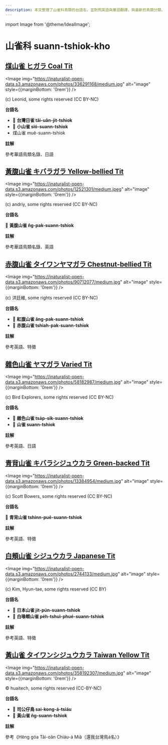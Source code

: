 ```yaml
---
description: 本文整理了山雀科鳥類的台語名，並對照英語與華語翻譯，與最新的鳥類分類，期待能夠供未來的台語鳥類圖鑑當作參考
---
```


import Image from '@theme/IdealImage';

# 山雀科 suann-tshiok-kho

## [煤山雀 ヒガラ Coal Tit](https://ebird.org/species/coatit2)

<Image img="https://inaturalist-open-data.s3.amazonaws.com/photos/336291168/medium.jpg" alt="image" style={{marginBottom: '0rem'}} />

<div className="image-caption">
(c) Leonid, some rights reserved (CC BY-NC)
</div>

**台語名**

- 🎯 **台灣日雀 tâi-uân-ji̍t-tshiok**
- 🎯 **小山雀 sió-suann-tshiok**
- 煤山雀 muê-suann-tshiok

**註解**

參考華語鳥類名錄、日語

## [黃腹山雀 キバラガラ Yellow-bellied Tit](https://ebird.org/species/yebtit4)

<Image img="https://inaturalist-open-data.s3.amazonaws.com/photos/12521301/medium.jpeg" alt="image" style={{marginBottom: '0rem'}} />

<div className="image-caption">
(c) andriy, some rights reserved (CC BY-NC)
</div>

**台語名**

🎯 **黃腹山雀 n̂g-pak-suann-tshiok**

**註解**

參考華語鳥類名錄、英語

## [赤腹山雀 タイワンヤマガラ Chestnut-bellied Tit](https://ebird.org/species/vartit3)

<Image img="https://inaturalist-open-data.s3.amazonaws.com/photos/90712077/medium.jpg" alt="image" style={{marginBottom: '0rem'}} />

<div className="image-caption">
(c) 洪廷維, some rights reserved (CC BY-NC)
</div>

**台語名**

- 🎯 **紅腹山雀 âng-pak-suann-tshiok**
- 🎯 **赤腹山雀 tshiah-pak-suann-tshiok**

**註解**

參考英語、特徵

## [雜色山雀 ヤマガラ Varied Tit](https://ebird.org/species/vartit1)

<Image img="https://inaturalist-open-data.s3.amazonaws.com/photos/58182987/medium.jpg" alt="image" style={{marginBottom: '0rem'}} />

<div className="image-caption">
(c) Bird Explorers, some rights reserved (CC BY-NC)
</div>

**台語名**

- 🎯 **雜色山雀 tsa̍p-sik-suann-tshiok**
- 🎯 **山雀 suann-tshiok**

**註解**

參考英語、日語

## [青背山雀 キバラシジュウカラ Green-backed Tit](https://ebird.org/species/grbtit1)

<Image img="https://inaturalist-open-data.s3.amazonaws.com/photos/13384954/medium.jpg" alt="image" style={{marginBottom: '0rem'}} />

<div className="image-caption">
(c) Scott Bowers, some rights reserved (CC BY-NC)
</div>

**台語名**

🎯 **青背山雀 tshinn-puē-suann-tshiok**

**註解**

參考英語、特徵

## [白頰山雀 シジュウカラ Japanese Tit](https://ebird.org/species/gretit4)

<Image img="https://inaturalist-open-data.s3.amazonaws.com/photos/2744133/medium.jpg" alt="image" style={{marginBottom: '0rem'}} />

<div className="image-caption">
(c) Kim, Hyun-tae, some rights reserved (CC BY)
</div>

**台語名**

- 🎯 **日本山雀 ji̍t-pún-suann-tshiok**
- 🎯 **白喙䫌山雀 pe̍h-tshuì-phué-suann-tshiok**

**註解**

參考英語、特徵

## [黃山雀 タイワンシジュウカラ Taiwan Yellow Tit](https://ebird.org/species/yeltit2)

<Image img="https://inaturalist-open-data.s3.amazonaws.com/photos/358192307/medium.jpg" alt="image" style={{marginBottom: '0rem'}} />

<div className="image-caption">
© huaitech, some rights reserved (CC-BY-NC)
</div>

**台語名**

- 🎯 **司公仔鳥 sai-kong-á-tsiáu**
- 🎯 **黃山雀 n̂g-suann-tshiok**

**註解**

參考《Hêng góa Tâi-oân Chiáu-á Miâ（還我台灣鳥á名）》
